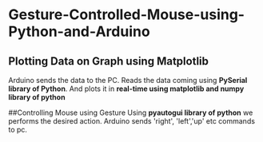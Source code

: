 # Gesture-Controlled-Mouse-using-Python-and-Arduino
## Plotting Data on Graph using Matplotlib 
Arduino sends the data to the PC. Reads the data coming using **PySerial library of Python**.
And plots it in **real-time using matplotlib and numpy library of python**

##Controlling Mouse using Gesture
Using **pyautogui library of python** we performs the desired action.
Arduino sends 'right', 'left','up' etc commands to pc.

